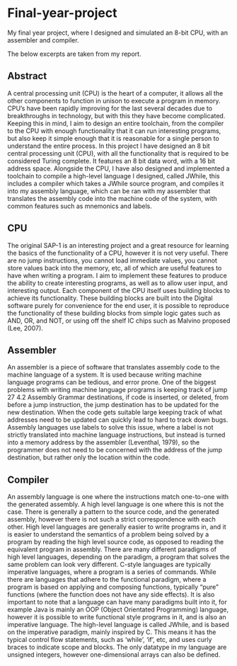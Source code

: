# Final-year-project
My final year project, where I designed and simulated an 8-bit CPU, with an assembler and compiler.

The below excerpts are taken from my report.

## Abstract
A central processing unit (CPU) is the heart of a computer, it allows all the other components
to function in unison to execute a program in memory. CPU’s have been rapidly improving for
the last several decades due to breakthroughs in technology, but with this they have become
complicated. Keeping this in mind, I aim to design an entire toolchain, from the compiler to
the CPU with enough functionality that it can run interesting programs, but also keep it simple
enough that it is reasonable for a single person to understand the entire process.
In this project I have designed an 8 bit central processing unit (CPU), with all the functionality
that is required to be considered Turing complete. It features an 8 bit data word, with a 16 bit
address space. Alongside the CPU, I have also designed and implemented a toolchain to compile
a high-level language I designed, called JWhile, this includes a compiler which takes a JWhile
source program, and compiles it into my assembly language, which can be ran with my assembler
that translates the assembly code into the machine code of the system, with common features
such as mnemonics and labels.

## CPU
The original SAP-1 is an interesting project and a great resource for learning the basics of
the functionality of a CPU, however it is not very useful. There are no jump instructions, you
cannot load immediate values, you cannot store values back into the memory, etc, all of which
are useful features to have when writing a program. I aim to implement these features to produce
the ability to create interesting programs, as well as to allow user input, and interesting output.
Each component of the CPU itself uses building blocks to achieve its functionality. These
building blocks are built into the Digital software purely for convenience for the end user, it is
possible to reproduce the functionality of these building blocks from simple logic gates such as
AND, OR, and NOT, or using off the shelf IC chips such as Malvino proposed (Lee, 2007).

## Assembler
An assembler is a piece of software that translates assembly code to the machine language of a
system. It is used because writing machine language programs can be tedious, and error prone.
One of the biggest problems with writing machine language programs is keeping track of jump
27 4.2 Assembly Grammar
destinations, if code is inserted, or deleted, from before a jump instruction, the jump destination
has to be updated for the new destination. When the code gets suitable large keeping track
of what addresses need to be updated can quickly lead to hard to track down bugs. Assembly
languages use labels to solve this issue, where a label is not strictly translated into machine
language instructions, but instead is turned into a memory address by the assembler (Leventhal,
1979), so the programmer does not need to be concerned with the address of the jump destination,
but rather only the location within the code.

## Compiler
An assembly language is one where the instructions match one-to-one with the generated assembly.
A high level language is one where this is not the case. There is generally a pattern to
the source code, and the generated assembly, however there is not such a strict correspondence
with each other.
High level languages are generally easier to write programs in, and it is easier to understand
the semantics of a problem being solved by a program by reading the high level source code, as
opposed to reading the equivalent program in assembly.
There are many different paradigms of high level languages, depending on the paradigm, a
program that solves the same problem can look very different. C-style languages are typically
imperative languages, where a program is a series of commands. While there are languages
that adhere to the functional paradigm, where a program is based on applying and composing
functions, typically “pure" functions (where the function does not have any side effects). It is
also important to note that a language can have many paradigms built into it, for example Java
is mainly an OOP (Object Orientated Programming) language, however it is possible to write
functional style programs in it, and is also an imperative language.
The high-level language is called JWhile, and is based on the imperative paradigm, mainly
inspired by C. This means it has the typical control flow statements, such as ‘while’, ‘if’, etc, and
uses curly braces to indicate scope and blocks. The only datatype in my language are unsigned
integers, however one-dimensional arrays can also be defined.
